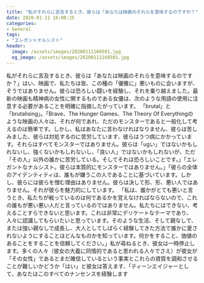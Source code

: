 ```yaml
---
title: "私がそれらに言及するとき、彼らは「あなたは映画のそれらを意味するのですか？"
date: 2020-01-11 16:08:25
categories:
- General
tags:
- "エレガントナルシスト"
header:
  image: /assets/images/20200111160501.jpg
  og_image: /assets/images/20200111160501.jpg
---
```


私がそれらに言及するとき、彼らは「あなたは映画のそれらを意味するのですか？」はい、映画で、私たちは皆、この種の「優雅に」悪いものに会いますが、そうではありません。彼らは恐ろしい闘いを経験し、それを乗り越えました。最新の映画も精神病の女性に関するものである女優は、次のような用語の使用に注意する必要があることを明確に指摘したがっています。 「brutal」と「brutalising」。「Brave、The Hunger Games、The Theory Of Everythingのような映画の人々は、それが何であれ、ただのモンスターであると一般化して考えるのは簡単です。しかし、私はあなたに言わなければなりません、彼らは苦しみました、彼らは対処するのに苦労しています、彼らはうつ病にかかっています。それらはすべてモンスターではありません。彼らは「ugい」ではないかもしれないし、強くないかもしれないし、「良い人」ではないかもしれないが、ただ「その人」以外の誰かに苦労している。そしてそれは恐ろしいことです。」「エレガントなナルシスト。彼らは本質的にモンスターではありません。」「彼らの全体のアイデンティティは、誰もが嫌うこの人であることに基づいています。しかし、彼らには彼らを憎む理由はありません。彼らは決して形、形、悪い人ではありません。それが彼らを魅力的にしています。 「私は、誰かがとても悪いと言うとき、私たちが戦っているのは何であるかを覚えなければならないので、これの誰もが悪い悪い人だと言っているのではありません。私たちにはできない、考えることすらできないと思います。これは非常にデリケートなテーマであり、人々に認識してもらいたいと思っています。そのような生活、そして親なしで、または強い親なしで成長し、大人としてしばらく経験してきた方法で誰かに愛されないようにすることはどんなものかを知っています。何かをすること、価値のあることをすることを信頼してください。」私が尋ねるとき、彼女は一時停止します。多くの人々（彼女の大義に同情的であると思われる人々でさえ）が彼女が「その女性」であるとまだ確信しているという事実とこれらの資質を調和させることが難しいかどうか「はい」と彼女は答えます、「ティーンエイジャーとして、あなたはこのすべてのナンセンスを経験します
